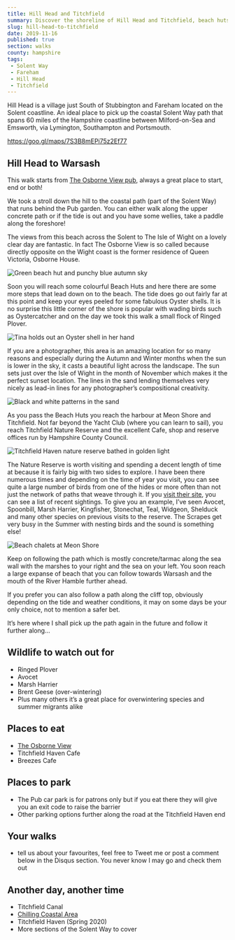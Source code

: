 ```yaml
---
title: Hill Head and Titchfield
summary: Discover the shoreline of Hill Head and Titchfield, beach huts and migratory birds as we take a walk along the Solent Way
slug: hill-head-to-titchfield
date: 2019-11-16
published: true
section: walks
county: hampshire
tags:
 - Solent Way
 - Fareham
 - Hill Head
 - Titchfield
---
```

Hill Head is a village just South of Stubbington and Fareham located on the Solent coastline. An ideal place to pick up the coastal Solent Way path that spans 60 miles of the Hampshire coastline between Milford-on-Sea and Emsworth, via Lymington, Southampton and Portsmouth.

https://goo.gl/maps/7S3B8mEPi75z2Ef77

## Hill Head to Warsash
This walk starts from [The Osborne View pub](https://www.osborneviewhillhead.co.uk/ "The Osborne View, Hill Head"), always a great place to start, end or both!

We took a stroll down the hill to the coastal path (part of the Solent Way) that runs behind the Pub garden. You can either walk along the upper concrete path or if the tide is out and you have some wellies, take a paddle along the foreshore!

The views from this beach across the Solent to The Isle of Wight on a lovely clear day are fantastic. In fact The Osborne View is so called because directly opposite on the Wight coast is the former residence of Queen Victoria, Osborne House.

![Green beach hut and punchy blue autumn sky](./hut.jpeg)

Soon you will reach some colourful Beach Huts and here there are some more steps that lead down on to the beach. The tide does go out fairly far at this point and keep your eyes peeled for some fabulous Oyster shells. It is no surprise this little corner of the shore is popular with wading birds such as Oystercatcher and on the day we took this walk a small flock of Ringed Plover.

![Tina holds out an Oyster shell in her hand](./oyster.jpeg)

If you are a photographer, this area is an amazing location for so many reasons and especially during the Autumn and Winter months when the sun is lower in the sky, it casts a beautiful light across the landscape. The sun sets just over the Isle of Wight in the month of November which makes it the perfect sunset location. The lines in the sand lending themselves very nicely as lead-in lines for any photographer’s compositional creativity.

![Black and white patterns in the sand](./patterns.jpeg)

As you pass the Beach Huts you reach the harbour at Meon Shore and Titchfield. Not far beyond the Yacht Club (where you can learn to sail), you reach Titchfield Nature Reserve and the excellent Cafe, shop and reserve offices run by Hampshire County Council.

![Titchfield Haven nature reserve bathed in golden light](./titchfieldhaven.jpeg)

The Nature Reserve is worth visiting and spending a decent length of time at because it is fairly big with two sides to explore. I have been there numerous times and depending on the time of year you visit, you can see quite a large number of birds from one of the hides or more often than not just the network of paths that weave through it. If you [visit their site](https://www.hants.gov.uk/thingstodo/countryparks/titchfield/explore), you can see a list of recent sightings. To give you an example, I’ve seen Avocet, Spoonbill, Marsh Harrier, Kingfisher, Stonechat, Teal, Widgeon, Shelduck and many other species on previous visits to the reserve. The Scrapes get very busy in the Summer with nesting birds and the sound is something else!

![Beach chalets at Meon Shore](./Huts.jpeg)

Keep on following the path which is mostly concrete/tarmac along the sea wall with the marshes to your right and the sea on your left. You soon reach a large expanse of beach that you can follow towards Warsash and the mouth of the River Hamble further ahead.

If you prefer you can also follow a path along the cliff top, obviously depending on the tide and weather conditions, it may on some days be your only choice, not to mention a safer bet.

It’s here where I shall pick up the path again in the future and follow it further along...

## Wildlife to watch out for
- Ringed Plover
- Avocet
- Marsh Harrier
- Brent Geese (over-wintering)
- Plus many others it’s a great place for overwintering species and summer migrants alike

## Places to eat
- [The Osborne View](https://www.osborneviewhillhead.co.uk/ "The Osborne View, Hill Head")
- Titchfield Haven Cafe
- Breezes Cafe

## Places to park
- The Pub car park is for patrons only but if you eat there they  will give you an exit code to raise the barrier
- Other parking options further along the road at the Titchfield Haven end

## Your walks
- tell us about your favourites, feel free to Tweet me or post a comment below in the Disqus section. You never know I may go and check them out

## Another day, another time
- Titchfield Canal
- [Chilling Coastal Area](https://www.hants.gov.uk/thingstodo/countryside/finder/chilling)
- Titchfield Haven (Spring 2020)
- More sections of the Solent Way to cover
